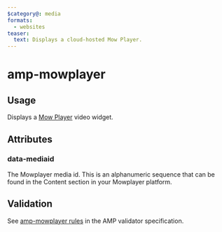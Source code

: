```yaml
---
$category@: media
formats:
  - websites
teaser:
  text: Displays a cloud-hosted Mow Player.
---
```


<!--
Copyright 2018 The AMP HTML Authors. All Rights Reserved.

Licensed under the Apache License, Version 2.0 (the "License");
you may not use this file except in compliance with the License.
You may obtain a copy of the License at

      http://www.apache.org/licenses/LICENSE-2.0

Unless required by applicable law or agreed to in writing, software
distributed under the License is distributed on an "AS-IS" BASIS,
WITHOUT WARRANTIES OR CONDITIONS OF ANY KIND, either express or implied.
See the License for the specific language governing permissions and
limitations under the License.
-->

# amp-mowplayer

## Usage

Displays a [Mow Player](https://mowplayer.com/) video widget.

## Attributes

### data-mediaid

The Mowplayer media id. This is an alphanumeric sequence that can be found in the Content section in your Mowplayer platform.

## Validation

See [amp-mowplayer rules](https://github.com/ampproject/amphtml/blob/main/extensions/amp-mowplayer/validator-amp-mowplayer.protoascii) in the AMP validator specification.
